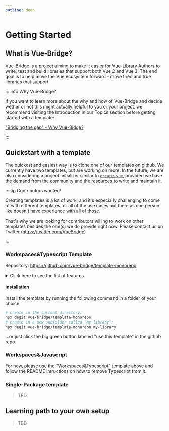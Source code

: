 ```yaml
---
outline: deep
---
```

# Getting Started

## What is Vue-Bridge?

Vue-Bridge is a project aiming to make it easier for Vue-Library Authors to write, test and build libraries that support both Vue 2 and Vue 3. The end goal is to help move the Vue ecosystem forward - move tried and true libraries that support

::: info Why Vue-Bridge?

If you want to learn more about the why and how of Vue-Bridge and decide wether or not this might actually helpful to you or your project, we recommend visiting the Introduction in our Topics section before getting started with a template:

["Bridging the gap" - Why Vue-Bidge?](./topics/introduction-why-vue-bridge.md)

:::

## Quickstart with a template


The quickest and easiest way is to clone one of our templates on github. We currently have two templates, but are working on more. In the future, we are also considering a project initializer similar to [`create-vue`](https://githubcom/vuejs/create-vue), provided we have the demand from the community and the resources to write and maintain it.

::: tip Contributors wanted!

Creating templates is a lot of work, and it's especially challenging to come of with different templates for all of the use cases out there as one person like doesn't have experience with all of those.

That's why we are looking for contributors willing to work on other templates besides the one(s) we do provide right now. Please contact us on Twitter (https://twitter.com/VueBridge)

:::

### Workspaces&Typescript Template

Repository: https://github.com/vue-bridge/template-monorepo

<details>
<summary>Click here to see the list of features</summary>

* Workspaces with PNPM
* Build, Test and Publish a component library for both Vue 2 and Vue 3 from one codebase
* Typescript (Easily removable for JS-Users)
* Linting with Eslint 8
* Unit-Tests with Vitest
* Bundling and local dev with Vite
* Interoperability supported by the @vue-bridge/* packages:
* @vue-bridge/eslint-config : eslint rules that support you in writing interoperable code
* @vue-bridge/runtime : tiny runtime enhancements for interoperability between Vue 2 and Vue 3
* @vue-bridge/vite-plugin : Vite plugin for build-time optimizations
* @vue-bridge/testing : Harmonized API for @vue/test-utils versions 1 and 2

</details>

#### Installation

Install the template by running the following command in a folder of your choice:

```bash
# create in the current directory:
npx degit vue-bridge/template-monorepo
# create in a new subfolder called "my-library":
npx degit vue-bridge/template-monorepo my-library
```
...or just click the big green button labeled "use this template" in the github repo.

### Workspaces&Javascript

For now, please use the "Workspaces&Typescript" template above and follow the README intructions on how to remove Typescript from it.
### Single-Package template

> TBD
## Learning path to your own setup

> TBD

